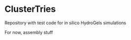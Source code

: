 # ClusterTries
Repository with test code for in silico HydroGels simulations

For now, assembly stuff
